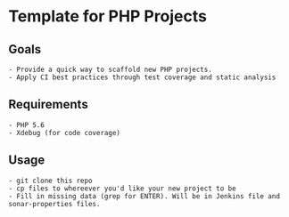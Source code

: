 # Template for PHP Projects

## Goals
    - Provide a quick way to scaffold new PHP projects.
    - Apply CI best practices through test coverage and static analysis
      
## Requirements
    - PHP 5.6
    - Xdebug (for code coverage)
    
## Usage
    - git clone this repo
    - cp files to whereever you'd like your new project to be
    - Fill in missing data (grep for ENTER). Will be in Jenkins file and sonar-properties files.
    
    
